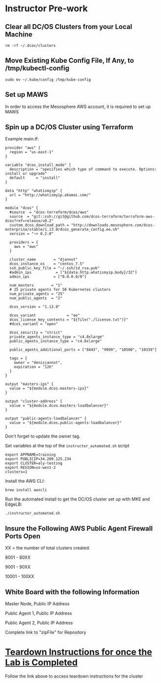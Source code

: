 # Instructor Pre-work

## Clear all DC/OS Clusters from your Local Machine
```
rm -rf ~/.dcos/clusters
```

## Move Existing Kube Config File, If Any, to /tmp/kubectl-config
```
sudo mv ~/.kube/config /tmp/kube-config
```

## Set up MAWS
In order to access the Mesosphere AWS account, it is required to set up MAWS

## Spin up a DC/OS Cluster using Terraform

Example main.tf:
```
provider "aws" {
  region = "us-east-1"
}

variable "dcos_install_mode" {
  description = "specifies which type of command to execute. Options: install or upgrade"
  default     = "install"
}

data "http" "whatismyip" {
  url = "http://whatismyip.akamai.com/"
}

module "dcos" {
  #source  = "dcos-terraform/dcos/aws"
  source  = "git::ssh://git@github.com/dcos-terraform/terraform-aws-dcos?ref=release/v0.2"
  custom_dcos_download_path = "http://downloads.mesosphere.com/dcos-enterprise/stable/1.13.0/dcos_generate_config.ee.sh"
  version = "~> 0.2.0"

  providers = {
    aws = "aws"
  }

  cluster_name        = "djannot"
  dcos_instance_os    = "centos_7.5"
  ssh_public_key_file = "~/.ssh/id_rsa.pub"
  #admin_ips           = ["${data.http.whatismyip.body}/32"]
  admin_ips           = ["0.0.0.0/0"]

  num_masters        = "1"
  # 25 private agents for 50 Kubernetes clusters
  num_private_agents = "25"
  num_public_agents  = "2"

  dcos_version = "1.13.0"

  dcos_variant              = "ee"
  dcos_license_key_contents = "${file("./license.txt")}"
  #dcos_variant = "open"

  dcos_security = "strict"
  private_agents_instance_type = "c4.8xlarge"
  public_agents_instance_type = "c4.8xlarge"

  public_agents_additional_ports = ["8443", "9999", "10500", "10339"]

  tags = {
    owner = "denisjannot",
    expiration = "12h"
  }
}

output "masters-ips" {
  value = "${module.dcos.masters-ips}"
}

output "cluster-address" {
  value = "${module.dcos.masters-loadbalancer}"
}

output "public-agents-loadbalancer" {
  value = "${module.dcos.public-agents-loadbalancer}"
}
```

Don't forget to update the owner tag.

Set variables at the top of the `instructor_automated.sh` script
```
export APPNAME=training
export PUBLICIP=34.209.125.234
export CLUSTER=aly-testing
export REGION=us-west-2
clusters=1
```

Install the AWS CLI:
```
brew install awscli
```

Run the automated install to get the DC/OS cluster set up with MKE and EdgeLB:
```
./instructor_automated.sh
```

## Insure the Following AWS Public Agent Firewall Ports Open
XX = the number of total clusters created. 

8001 - 80XX

9001 - 90XX

10001 - 100XX

## White Board with the following Information

Master Node, Public IP Address

Public Agent 1, Public IP Address 

Public Agent 2, Public IP Address

Complete link to "zipFile" for Repository

# [Teardown Instructions for once the Lab is Completed](https://github.com/tbaums/dcos-kubernetes-training/tree/master/teardown.md)
Follow the link above to access teardown instructions for the cluster
